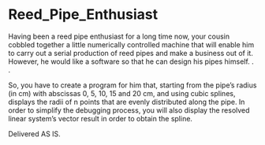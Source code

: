 # Reed_Pipe_Enthusiast

Having been a reed pipe enthusiast for a long time now, your cousin cobbled together a little numerically
controlled machine that will enable him to carry out a serial production of reed pipes and make a business
out of it. However, he would like a software so that he can design his pipes himself. . .

So, you have to create a program for him that, starting from the pipe’s radius (in cm) with abscissas 0, 5, 10,
15 and 20 cm, and using cubic splines, displays the radii of n points that are evenly distributed along the
pipe. In order to simplify the debugging process, you will also display the resolved linear system’s vector result in order to obtain the spline.

Delivered AS IS.
